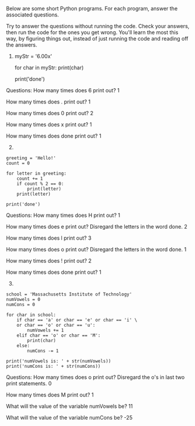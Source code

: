 Below are some short Python programs. For each program, answer the associated questions.

Try to answer the questions without running the code. Check your answers, then run the code for the ones you get wrong. You'll learn the most this way, by figuring things out, instead of just running the code and reading off the answers.

1.
    myStr = '6.00x'

    for char in myStr:
        print(char)

    print('done')

Questions:
How many times does 6 print out?  1

How many times does . print out?  1

How many times does 0 print out?  2

How many times does x print out?  1

How many times does done print out? 1

2.

    greeting = 'Hello!'
    count = 0

    for letter in greeting:
        count += 1
        if count % 2 == 0:
            print(letter)
        print(letter)

    print('done')

Questions:
How many times does H print out?  1

How many times does e print out? Disregard the letters in the word done.  2

How many times does l print out?  3

How many times does o print out? Disregard the letters in the word done.  1

How many times does ! print out?  2

How many times does done print out?  1

3.

    school = 'Massachusetts Institute of Technology'
    numVowels = 0
    numCons = 0

    for char in school:
        if char == 'a' or char == 'e' or char == 'i' \
        or char == 'o' or char == 'u':
            numVowels += 1
        elif char == 'o' or char == 'M':
            print(char)
        else:
            numCons -= 1

    print('numVowels is: ' + str(numVowels))
    print('numCons is: ' + str(numCons))

Questions: 
How many times does o print out? Disregard the o's in last two print statements. 0

How many times does M print out?  1

What will the value of the variable numVowels be?  11

What will the value of the variable numCons be?  -25

